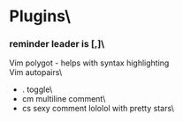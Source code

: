 # Plugins\

### reminder leader is [,]\


Vim polygot - helps with syntax highlighting\
Vim autopairs\
- <leader>.<space> toggle\
- <leader>cm multiline comment\
- <leader>cs sexy comment lololol with pretty stars\
